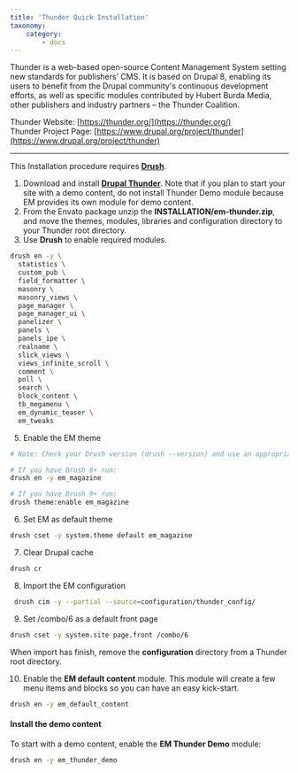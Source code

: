 ```yaml
---
title: 'Thunder Quick Installation'
taxonomy:
    category:
        - docs
---
```


Thunder is a web-based open-source Content Management System setting new standards for publishers’ CMS. It is based on Drupal 8, enabling its users to benefit from the Drupal community's continuous development efforts, as well as specific modules contributed by Hubert Burda Media, other publishers and industry partners – the Thunder Coalition.

Thunder Website: [https://thunder.org/](https://thunder.org/)<br>
Thunder Project Page: [https://www.drupal.org/project/thunder](https://www.drupal.org/project/thunder)

<hr>

This Installation procedure requires [**Drush**](https://www.drush.org/).

1. Download and install [**Drupal Thunder**](https://www.drupal.org/project/thunder). Note that if you plan to start your site with a demo content, do not install Thunder Demo module because EM provides its own module for demo content.
2. From the Envato package unzip the **INSTALLATION/em-thunder.zip**, and move the themes, modules, libraries and configuration directory to your Thunder root directory.
4. Use **Drush** to enable required modules.

```sh
drush en -y \
  statistics \
  custom_pub \
  field_formatter \
  masonry \
  masonry_views \
  page_manager \
  page_manager_ui \
  panelizer \
  panels \
  panels_ipe \
  realname \
  slick_views \
  views_infinite_scroll \
  comment \
  poll \
  search \
  block_content \
  tb_megamenu \
  em_dynamic_teaser \
  em_tweaks
```

5. Enable the EM theme

```sh
# Note: Check your Drush version (drush --version) and use an appropriate command to enable the theme:

# If you have Drush 8+ run:
drush en -y em_magazine

# If you have Drush 9+ run:
drush theme:enable em_magazine
```

6. Set EM as default theme

```sh
drush cset -y system.theme default em_magazine
```

7. Clear Drupal cache

```sh
drush cr
```

8. Import the EM configuration

```sh
 drush cim -y --partial --source=configuration/thunder_config/
```

9. Set /combo/6 as a default front page

```sh
drush cset -y system.site page.front /combo/6
```
When import has finish, remove the **configuration** directory from a Thunder root directory.

10. Enable the **EM default content** module. This module will create a few menu items and blocks so you can have an easy kick-start.

```sh
drush en -y em_default_content
```

#### Install the demo content

To start with a demo content, enable the **EM Thunder Demo** module:

```sh
drush en -y em_thunder_demo
```
